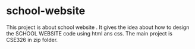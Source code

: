 # school-website
This project is about school website . 
It gives the idea about how to design the SCHOOL WEBSITE code using html ans css.
The main project is CSE326 in zip folder.
